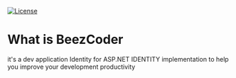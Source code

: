 [![License](http://img.shields.io/github/license/NetDevPack/NetDevPack.Identity.svg)](LICENSE)
# What is BeezCoder 
it's a dev application Identity for ASP.NET IDENTITY  implementation to help you improve your development productivity

